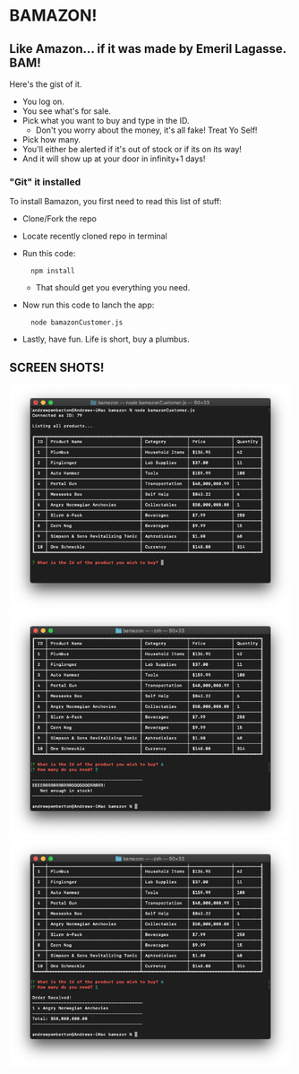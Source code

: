 # BAMAZON!
## Like Amazon... if it was made by Emeril Lagasse. BAM!

Here's the gist of it.
* You log on.
* You see what's for sale.
* Pick what you want to buy and type in the ID.
  * Don't you worry about the money, it's all fake! Treat Yo Self!
* Pick how many.
* You'll either be alerted if it's out of stock or if its on its way!
* And it will show up at your door in infinity+1 days!

### "Git" it installed
To install Bamazon, you first need to read this list of stuff:
* Clone/Fork the repo
* Locate recently cloned repo in terminal
* Run this code:

        npm install

    * That should get you everything you need.

* Now run this code to lanch the app:

        node bamazonCustomer.js

* Lastly, have fun. Life is short, buy a plumbus.

## SCREEN SHOTS!
![](https://github.com/Scruffythejanitor/bamazon/blob/master/images/1.png)
![](https://github.com/Scruffythejanitor/bamazon/blob/master/images/2.png)
![](https://github.com/Scruffythejanitor/bamazon/blob/master/images/3.png)

 
